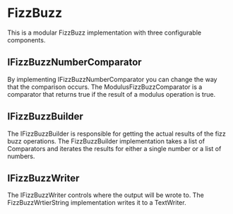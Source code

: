 # FizzBuzz
This is a modular FizzBuzz implementation with three configurable components.

## IFizzBuzzNumberComparator
By implementing IFizzBuzzNumberComparator you can change the way that the comparison occurs. The ModulusFizzBuzzComparator is a comparator that returns true if the result of a 
modulus operation is true. 

## IFizzBuzzBuilder
The IFizzBuzzBuilder is responsible for getting the actual results of the fizz buzz operations. The FizzBuzzBuilder implementation takes a list of Comparators 
and iterates the results for either a single number or a list of numbers.

## IFizzBuzzWriter 
The IFizzBuzzWriter controls where the output will be wrote to. The FizzBuzzWrtierString implementation writes it to a TextWriter. 
